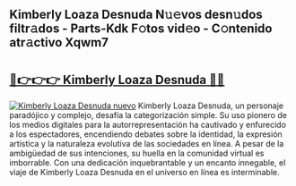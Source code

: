## Kimberly Loaza Desnuda N𝚞𝚎vos desn𝚞dos filtr𝚊dos - Parts-Kdk F𝚘tos vid𝚎o - C𝚘ntenido atr𝚊ctivo Xqwm7

# <h2><a href="http://mb4lf7b.tromn.icu/?c=Kimberly+Loaza+Desnuda">🔗👉👉👉 Kimberly Loaza Desnuda 🔗🔗</a></h2>

[![Kimberly Loaza Desnuda nuevo](https://i.imgur.com/pEAQMta.gif)](http://mb4lf7b.tromn.icu/?c=Kimberly+Loaza+Desnuda)
Kimberly Loaza Desnuda, un personaje paradójico y complejo, desafía la categorización simple. Su uso pionero de los medios digitales para la autorrepresentación ha cautivado y enfurecido a los espectadores, encendiendo debates sobre la identidad, la expresión artística y la naturaleza evolutiva de las sociedades en línea. A pesar de la ambigüedad de sus intenciones, su huella en la comunidad virtual es imborrable. Con una dedicación inquebrantable y un encanto innegable, el viaje de Kimberly Loaza Desnuda en el universo en línea es interminable.
